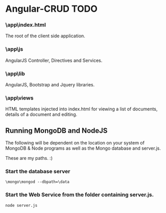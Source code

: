 Angular-CRUD TODO
=================

### \app\index.html
The root of the client side application.

### \app\js
AngularJS Controller, Directives and Services.

### \app\lib
AngularJS, Bootstrap and Jquery libraries.

### \app\views
HTML templates injected into index.html for viewing a list of documents, details of a document and editing.

## Running MongoDB and NodeJS
The following will be dependent on the location on your system of MongoDB & Node programs
as well as the Mongo database and server.js.

These are my paths. :)

### Start the database server
````
\mongo\mongod --dbpath=\data
````

### Start the Web Service from the folder containing server.js.
````
node server.js
````
